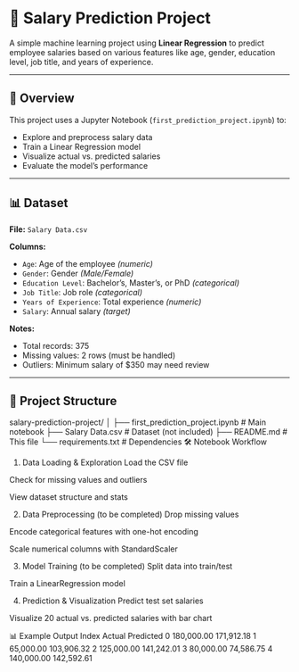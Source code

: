 # 💼 Salary Prediction Project

A simple machine learning project using **Linear Regression** to predict employee salaries based on various features like age, gender, education level, job title, and years of experience.

---

## 📌 Overview

This project uses a Jupyter Notebook (`first_prediction_project.ipynb`) to:

- Explore and preprocess salary data
- Train a Linear Regression model
- Visualize actual vs. predicted salaries
- Evaluate the model’s performance

---

## 📊 Dataset

**File:** `Salary Data.csv`

**Columns:**

- `Age`: Age of the employee *(numeric)*
- `Gender`: Gender *(Male/Female)*
- `Education Level`: Bachelor’s, Master’s, or PhD *(categorical)*
- `Job Title`: Job role *(categorical)*
- `Years of Experience`: Total experience *(numeric)*
- `Salary`: Annual salary *(target)*

**Notes:**

- Total records: 375
- Missing values: 2 rows (must be handled)
- Outliers: Minimum salary of $350 may need review

---

## 📁 Project Structure

salary-prediction-project/
│
├── first_prediction_project.ipynb # Main notebook
├── Salary Data.csv # Dataset (not included)
├── README.md # This file
└── requirements.txt # Dependencies
🛠️ Notebook Workflow
1. Data Loading & Exploration
Load the CSV file

Check for missing values and outliers

View dataset structure and stats

2. Data Preprocessing (to be completed)
Drop missing values

Encode categorical features with one-hot encoding

Scale numerical columns with StandardScaler

3. Model Training (to be completed)
Split data into train/test

Train a LinearRegression model

4. Prediction & Visualization
Predict test set salaries

Visualize 20 actual vs. predicted salaries with bar chart

📊 Example Output
Index	Actual	Predicted
0	180,000.00	171,912.18
1	65,000.00	103,906.32
2	125,000.00	141,242.01
3	80,000.00	74,586.75
4	140,000.00	142,592.61
